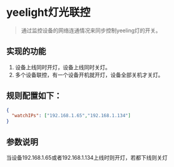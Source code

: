 # yeelight灯光联控
> 通过监控设备的网络连通情况来同步控制yeeling灯的开关。

## 实现的功能
1. 设备上线同时开灯，设备上线同时关灯。
2. 多个设备联控，有一个设备开机就开灯，设备全部关机才关灯。

## 规则配置如下：

```json
{
  "watchIPs": ["192.168.1.65","192.168.1.134"]
}
```
## 参数说明

当设备192.168.1.65或者192.168.1.134上线时则开灯，若都下线则关灯